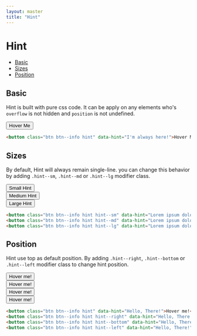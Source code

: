 ```yaml
---
layout: master
title: "Hint"
---
```


# Hint
- [Basic](#basic)
- [Sizes](#sizes)
- [Position](#position)

## Basic
Hint is built with pure css code. It can be apply on any elements who's
`overflow` is not hidden and `position` is not undefined.

<div class="u-mb-15 u-textCenter">
  <button class="btn btn--info hint u-mb-15" data-hint="I'm always here!">Hover Me</button>
</div>

```html
<button class="btn btn--info hint" data-hint="I'm always here!">Hover Me</button>
```

## Sizes
By default, Hint will always remain single-line. you can change this behavior by
adding `.hint--sm`, `.hint--md` or `.hint--lg` modifier class.

<div class="l-row u-textCenter">
  <div class="l-col-4@md">
    <button class="btn btn--info hint hint--sm u-mb-15" data-hint="Lorem ipsum dolor sit amet.">Small Hint</button>
  </div>
  <div class="l-col-4@md">
    <button class="btn btn--info hint hint--md u-mb-15" data-hint="Lorem ipsum dolor sit amet, consectetur adipisicing elit. Nulla, ratione!">Medium Hint</button>
  </div>
  <div class="l-col-4@md">
    <button class="btn btn--info hint hint--lg u-mb-15" data-hint="Lorem ipsum dolor sit amet, consectetur adipisicing elit. Quidem architecto, illo recusandae dolorem magni odit.">Large Hint</button>
  </div>
</div>

```html
<button class="btn btn--info hint hint--sm" data-hint="Lorem ipsum dolor sit amet.">Small Hint</button>
<button class="btn btn--info hint hint--md" data-hint="Lorem ipsum dolor sit amet, consectetur adipisicing elit. Nulla, ratione!">Medium Hint</button>
<button class="btn btn--info hint hint--lg" data-hint="Lorem ipsum dolor sit amet, consectetur adipisicing elit. Quidem architecto, illo recusandae dolorem magni odit.">Large Hint</button>
```

## Position

Hint use top as default position. By adding `.hint--right`, `.hint--bottom` or
`.hint--left` modifier class to change hint position.

<div class="l-row u-textCenter">
  <div class="l-col-6@sm l-col-3@md">
    <button class="btn btn--info hint u-mb-15" data-hint="Hello, There!">Hover me!</button>
  </div>
  <div class="l-col-6@sm l-col-3@md">
    <button class="btn btn--info hint hint--right u-mb-15" data-hint="Hello, There!">Hover me!</button>
  </div>
  <div class="l-col-6@sm l-col-3@md">
    <button class="btn btn--info hint hint--bottom u-mb-15" data-hint="Hello, There!">Hover me!</button>
  </div>
  <div class="l-col-6@sm l-col-3@md">
    <button class="btn btn--info hint hint--left u-mb-15" data-hint="Hello, There!">Hover me!</button>
  </div>
</div>

```html
<button class="btn btn--info hint" data-hint="Hello, There!">Hover me!</button>
<button class="btn btn--info hint hint--right" data-hint="Hello, There!">Hover me!</button>
<button class="btn btn--info hint hint--bottom" data-hint="Hello, There!">Hover me!</button>
<button class="btn btn--info hint hint--left" data-hint="Hello, There!">Hover me!</button>
```
